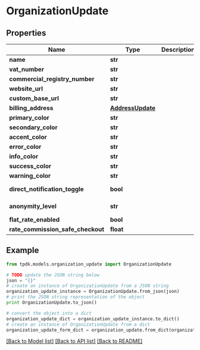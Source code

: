 # OrganizationUpdate



## Properties
Name | Type | Description | Notes
------------ | ------------- | ------------- | -------------
**name** | **str** |  | 
**vat_number** | **str** |  | 
**commercial_registry_number** | **str** |  | 
**website_url** | **str** |  | [optional] 
**custom_base_url** | **str** |  | [optional] 
**billing_address** | [**AddressUpdate**](AddressUpdate.md) |  | [optional] 
**primary_color** | **str** |  | [optional] 
**secondary_color** | **str** |  | [optional] 
**accent_color** | **str** |  | [optional] 
**error_color** | **str** |  | [optional] 
**info_color** | **str** |  | [optional] 
**success_color** | **str** |  | [optional] 
**warning_color** | **str** |  | [optional] 
**direct_notification_toggle** | **bool** |  | [optional] [default to True]
**anonymity_level** | **str** |  | [optional] [default to 'PARTIAL_FIRST_NAME']
**flat_rate_enabled** | **bool** |  | [optional] [readonly] 
**rate_commission_safe_checkout** | **float** |  | [optional] 

## Example

```python
from tpdk.models.organization_update import OrganizationUpdate

# TODO update the JSON string below
json = "{}"
# create an instance of OrganizationUpdate from a JSON string
organization_update_instance = OrganizationUpdate.from_json(json)
# print the JSON string representation of the object
print OrganizationUpdate.to_json()

# convert the object into a dict
organization_update_dict = organization_update_instance.to_dict()
# create an instance of OrganizationUpdate from a dict
organization_update_form_dict = organization_update.from_dict(organization_update_dict)
```
[[Back to Model list]](../README.md#documentation-for-models) [[Back to API list]](../README.md#documentation-for-api-endpoints) [[Back to README]](../README.md)



